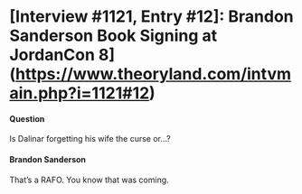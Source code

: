 # [Interview #1121, Entry #12]: Brandon Sanderson Book Signing at JordanCon 8](https://www.theoryland.com/intvmain.php?i=1121#12)

#### Question

Is Dalinar forgetting his wife the curse or…?

#### Brandon Sanderson

That’s a RAFO. You know that was coming.

